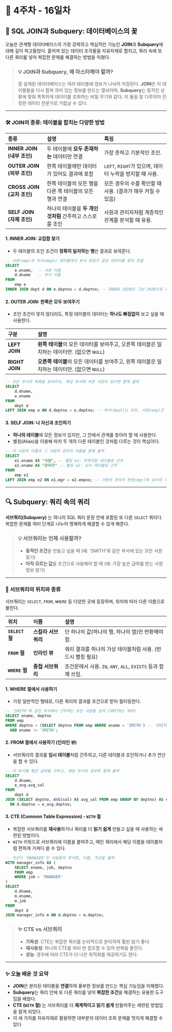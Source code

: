 # 📅 4주차 - 16일차

## 🤝 SQL JOIN과 Subquery: 데이터베이스의 꽃

오늘은 관계형 데이터베이스의 가장 강력하고 핵심적인 기능인 **JOIN**과 **Subquery**에 대해 깊이 파고들었다. 흩어져 있는 데이터 조각들을 자유자재로 합치고, 쿼리 속에 또 다른 쿼리를 넣어 복잡한 문제를 해결하는 방법을 익혔다.

> ### 💡 JOIN과 Subquery, 왜 마스터해야 할까?
> 잘 설계된 데이터베이스는 여러 테이블에 정보가 나뉘어 저장된다. **JOIN**은 이 테이블들을 다시 합쳐 의미 있는 정보를 만드는 열쇠이며, **Subquery**는 동적인 상황에 맞춰 똑똑하게 데이터를 조회하는 비밀 무기와 같다. 이 둘을 잘 다루어야 진정한 데이터 전문가로 거듭날 수 있다.

---

### 🛠️ JOIN의 종류: 테이블을 합치는 다양한 방법

| 종류 | 설명 | 특징 |
| :--- | :--- | :--- |
| **INNER JOIN (내부 조인)** | 두 테이블에 **모두 존재하는** 데이터만 연결 | 가장 흔하고 기본적인 조인. |
| **OUTER JOIN (외부 조인)** | 한쪽 테이블에만 데이터가 있어도 결과에 포함 | `LEFT`, `RIGHT`가 있으며, 데이터 누락을 방지할 때 사용. |
| **CROSS JOIN (교차 조인)** | 한쪽 테이블의 모든 행을 다른 쪽 테이블의 모든 행과 연결 | 모든 경우의 수를 확인할 때 사용. (결과가 매우 커질 수 있음) |
| **SELF JOIN (자체 조인)** | 하나의 테이블을 **두 개인 것처럼** 간주하고 스스로를 조인 | 사원과 관리자처럼 계층적인 관계를 분석할 때 유용. |

#### 1. INNER JOIN: 교집합 찾기

- 두 테이블의 조인 조건이 **정확히 일치하는 행**만 결과로 보여준다.

```sql
-- 사원(emp)과 부서(dept) 테이블에서 부서 번호가 같은 데이터를 찾아 연결
SELECT
    e.ename,  -- 사원 이름
    d.dname   -- 부서 이름
FROM
    emp e
INNER JOIN dept d ON e.deptno = d.deptno; -- INNER JOIN은 그냥 JOIN으로 써도 동일하게 작동한다.
```

#### 2. OUTER JOIN: 한쪽은 모두 보여주기

- 조인 조건이 맞지 않더라도, 특정 테이블의 데이터는 **하나도 빠짐없이** 보고 싶을 때 사용한다.

| 구분 | 설명 |
| :--- | :--- |
| **LEFT JOIN** | **왼쪽 테이블**의 모든 데이터를 보여주고, 오른쪽 테이블은 일치하는 데이터만. (없으면 `NULL`) |
| **RIGHT JOIN** | **오른쪽 테이블**의 모든 데이터를 보여주고, 왼쪽 테이블은 일치하는 데이터만. (없으면 `NULL`) |

```sql
-- 모든 부서의 목록을 보여주되, 해당 부서에 속한 사원이 있으면 함께 출력
SELECT
    d.dname,
    e.ename
FROM
    dept d
LEFT JOIN emp e ON d.deptno = e.deptno; -- 부서(dept)는 모두, 사원(emp)은 있는 경우만 보여준다.
```

#### 3. SELF JOIN: 나 자신과 조인하기

- **하나의 테이블**에 모든 정보가 있지만, 그 안에서 관계를 찾아야 할 때 사용한다.
- 별칭(Alias)을 이용해 마치 두 개의 다른 테이블인 것처럼 다루는 것이 핵심이다.

```sql
-- 각 사원의 이름과 그 사원의 관리자 이름을 함께 출력
SELECT
    e1.ename AS "사원", -- 별칭 e1: 부하직원 테이블로 간주
    e2.ename AS "관리자" -- 별칭 e2: 상사 테이블로 간주
FROM
    emp e1
LEFT JOIN emp e2 ON e1.mgr = e2.empno; -- 사원의 관리자 번호(mgr)와 상사의 사원 번호(empno)를 연결
```

---

## 🔍 Subquery: 쿼리 속의 쿼리

**서브쿼리(Subquery)** 는 하나의 SQL 쿼리 문장 안에 포함된 또 다른 `SELECT` 쿼리다. 복잡한 문제를 여러 단계로 나누어 명쾌하게 해결할 수 있게 해준다.

> ### 💡 서브쿼리는 언제 사용할까?
> - **동적인 조건**을 만들고 싶을 때 (예: 'SMITH'와 같은 부서에 있는 모든 사원 찾기)
> - **아직 모르는 값**을 조건으로 사용해야 할 때 (예: 가장 높은 급여를 받는 사원 정보 찾기)

---

### 🎯 서브쿼리의 위치와 종류

서브쿼리는 `SELECT`, `FROM`, `WHERE` 등 다양한 곳에 등장하며, 위치에 따라 다른 이름으로 불린다.

| 위치 | 이름 | 설명 |
| :--- | :--- | :--- |
| **`SELECT` 절** | **스칼라 서브쿼리** | 단 하나의 값(하나의 행, 하나의 열)만 반환해야 함. |
| **`FROM` 절** | **인라인 뷰** | 쿼리 결과를 하나의 가상 테이블처럼 사용. (반드시 별칭 필요) |
| **`WHERE` 절** | **중첩 서브쿼리** | 조건문에서 사용. `IN`, `ANY`, `ALL`, `EXISTS` 등과 함께 쓰임. |

#### 1. WHERE 절에서 사용하기

- 가장 일반적인 형태로, 다른 쿼리의 결과를 조건으로 받아 필터링한다.

```sql
-- 'SMITH'와 같은 부서에서 근무하는 모든 사원을 검색 (SMITH는 제외)
SELECT ename, deptno
FROM emp
WHERE deptno = (SELECT deptno FROM emp WHERE ename = 'SMITH') -- 'SMITH'의 부서 번호를 찾아서 조건으로 사용
  AND ename != 'SMITH';
```

#### 2. FROM 절에서 사용하기 (인라인 뷰)

- 서브쿼리의 결과를 **임시 테이블**처럼 간주하고, 다른 테이블과 조인하거나 추가 연산을 할 수 있다.

```sql
-- 각 부서별 평균 급여를 구하고, 해당 부서의 정보와 함께 출력
SELECT
    d.dname,
    e_avg.avg_sal
FROM
    dept d
JOIN (SELECT deptno, AVG(sal) AS avg_sal FROM emp GROUP BY deptno) AS e_avg
  ON d.deptno = e_avg.deptno;
```

#### 3. CTE (Common Table Expression) - `WITH` 절

- 복잡한 서브쿼리를 **재사용**하거나 쿼리를 더 **읽기 쉽게** 만들고 싶을 때 사용하는 세련된 방법이다.
- `WITH` 키워드로 서브쿼리에 이름을 붙여주고, 메인 쿼리에서 해당 이름을 테이블처럼 편하게 가져다 쓸 수 있다.

```sql
-- 직군이 'MANAGER'인 사람들의 부서명, 이름, 직군을 출력
WITH manager_info AS (
    SELECT ename, job, deptno
    FROM emp
    WHERE job = 'MANAGER'
)
SELECT
    d.dname,
    m.ename,
    m.job
FROM
    dept d
JOIN manager_info m ON d.deptno = m.deptno;
```

> ### ✨ CTE vs 서브쿼리
> - **가독성**: CTE는 복잡한 쿼리를 논리적으로 분리하여 훨씬 읽기 좋다.
> - **재사용성**: 하나의 CTE를 여러 번 참조할 수 있어 반복을 줄인다.
> - **성능**: 경우에 따라 CTE가 더 나은 최적화를 제공하기도 한다.

---

### ✨ 오늘 배운 것 요약

- **JOIN**은 분리된 테이블을 **연결**하여 풍부한 정보를 만드는 핵심 기능임을 이해했다.
- **Subquery**는 쿼리 안에 또 다른 쿼리를 넣어 **복잡한 조건**을 해결하는 유용한 도구임을 배웠다.
- **CTE (`WITH` 절)** 는 서브쿼리를 더 **체계적이고 읽기 쉽게** 만들어주는 세련된 방법임을 알게 되었다.
- 이 세 가지를 자유자재로 활용하면 대부분의 데이터 조회 문제를 멋지게 해결할 수 있다
